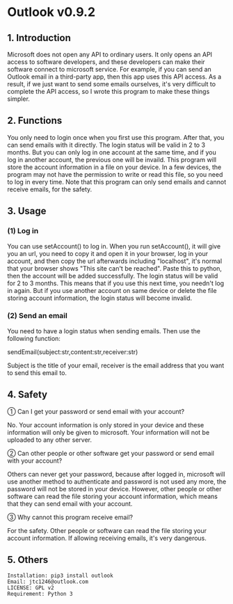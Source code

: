 # Outlook v0.9.2

## 1. Introduction

Microsoft does not open any API to ordinary users. It only opens an API access to software developers, and these developers can make their software connect to microsoft service. For example, if you can send an Outlook email in a third-party app, then this app uses this API access. As a result, if we just want to send some emails ourselves, it's very difficult to complete the API access, so I wrote this program to make these things simpler.


## 2. Functions

You only need to login once when you first use this program. After that, you can send emails with it directly. The login status will be valid in 2 to 3 months. But you can only log in one account at the same time, and if you log in another account, the previous one will be invaild. This program will store the account information in a file on your device. In a few devices, the program may not have the permission to write or read this file, so you need to log in every time. Note that this program can only send emails and cannot receive emails, for the safety.


## 3. Usage

### (1) Log in

You can use setAccount() to log in. When you run setAccount(), it will give you an url, you need to copy it and open it in your browser, log in your account, and then copy the url afterwards including "localhost", it's normal that your browser shows "This site can't be reached". Paste this to python, then the account will be added successfully. The login status will be valid for 2 to 3 months. This means that if you use this next time, you needn't log in again. But if you use another account on same device or delete the file storing account information, the login status will become invalid.

### (2) Send an email

You need to have a login status when sending emails. Then use the following function:

sendEmail(subject:str,content:str,receiver:str)

Subject is the title of your email, receiver is the email address that you want to send this email to.


## 4. Safety

① Can I get your password or send email with your account?

No. Your account information is only stored in your device and these information will only be given to microsoft. Your information will not be uploaded to any other server.

② Can other people or other software get your password or send email with your account?

Others can never get your password, because after logged in, microsoft will use another method to authenticate and password is not used any more, the password will not be stored in your device. However, other people or other software can read the file storing your account information, which means that they can send email with your account.

③ Why cannot this program receive email?

For the safety. Other people or software can read the file storing your account information. If allowing receiving emails, it's very dangerous.


## 5. Others

    Installation: pip3 install outlook
    Email: jtc1246@outlook.com
    LICENSE: GPL v2
    Requirement: Python 3


